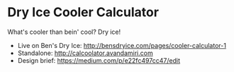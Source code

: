 # Dry Ice Cooler Calculator

What's cooler than bein' cool? Dry ice!

* Live on Ben's Dry Ice: http://bensdryice.com/pages/cooler-calculator-1
* Standalone: http://calcoolator.avandamiri.com
* Design brief: https://medium.com/p/e22fc497cc47/edit
